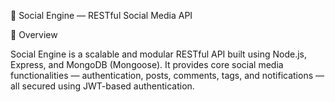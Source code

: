 🧠 Social Engine — RESTful Social Media API

🚀 Overview

Social Engine is a scalable and modular RESTful API built using Node.js, Express, and MongoDB (Mongoose).
It provides core social media functionalities — authentication, posts, comments, tags, and notifications — all secured using JWT-based authentication.
